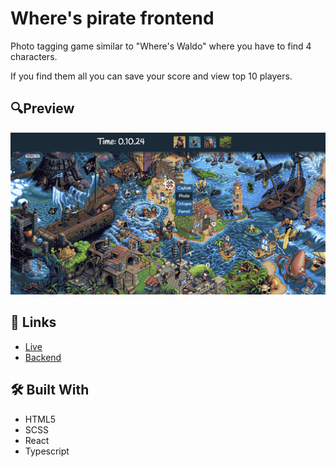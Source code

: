 # Where's pirate frontend
Photo tagging game similar to "Where's Waldo" where you have to find 4 characters.

If you find them all you can save your score and view top 10 players.
## 🔍Preview
![image](./Screenshot.png)
## 🔗 Links
- [Live](https://wheres-pirate.vercel.app/)
- [Backend](https://github.com/Kacegz/wheres-pirate-backend)
## 🛠️ Built With
- HTML5
- SCSS
- React
- Typescript
